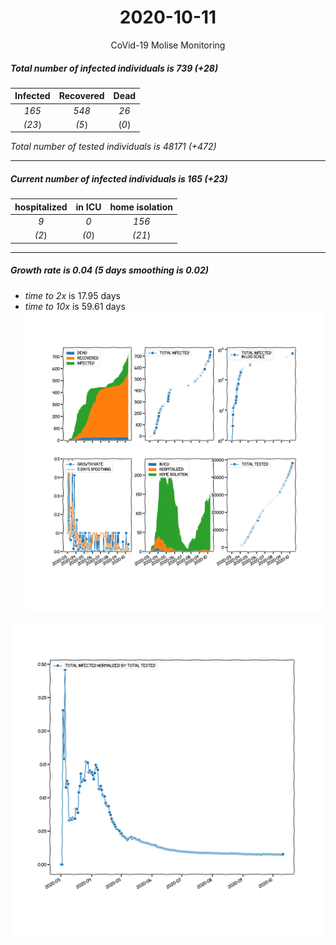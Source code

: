 <div align='center'>

# 2020-10-11
CoVid-19 Molise Monitoring
</div>

##### Total number of infected individuals is 739 (+28)
Infected | Recovered | Dead
:---: | :---: | :---:
*165* | *548* | *26*
*(23*) | *(5*) | (*0*)

*Total number of tested individuals is 48171 (+472)*
***
##### Current number of infected individuals is 165 (+23)
hospitalized | in ICU | home isolation
:---: | :---: | :---:
*9* |*0* |*156*
*(2*) |*(0*) |*(21*)
***
##### Growth rate is 0.04 (5 days smoothing is 0.02)
- *time to 2x* is 17.95 days
- *time to 10x* is 59.61 days
![stats][stats]

![infected_normalized][infected_normalized]

[stats]: stats_Molise.png
[infected_normalized]: infected_normalized_Molise.png
